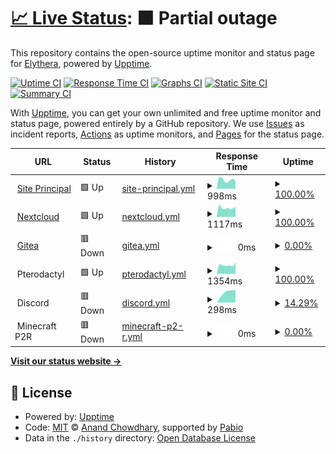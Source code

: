 # [📈 Live Status](https://status.elythera.com): <!--live status--> **🟧 Partial outage**

This repository contains the open-source uptime monitor and status page for [Elythera](elythera.com), powered by [Upptime](https://github.com/upptime/upptime).

[![Uptime CI](https://github.com/Elythera/Status/workflows/Uptime%20CI/badge.svg)](https://github.com/Elythera/Status/actions?query=workflow%3A%22Uptime+CI%22)
[![Response Time CI](https://github.com/Elythera/Status/workflows/Response%20Time%20CI/badge.svg)](https://github.com/Elythera/Status/actions?query=workflow%3A%22Response+Time+CI%22)
[![Graphs CI](https://github.com/Elythera/Status/workflows/Graphs%20CI/badge.svg)](https://github.com/Elythera/Status/actions?query=workflow%3A%22Graphs+CI%22)
[![Static Site CI](https://github.com/Elythera/Status/workflows/Static%20Site%20CI/badge.svg)](https://github.com/Elythera/Status/actions?query=workflow%3A%22Static+Site+CI%22)
[![Summary CI](https://github.com/Elythera/Status/workflows/Summary%20CI/badge.svg)](https://github.com/Elythera/Status/actions?query=workflow%3A%22Summary+CI%22)

With [Upptime](https://upptime.js.org), you can get your own unlimited and free uptime monitor and status page, powered entirely by a GitHub repository. We use [Issues](https://github.com/Elythera/Status/issues) as incident reports, [Actions](https://github.com/Elythera/Status/actions) as uptime monitors, and [Pages](https://status.elythera.com) for the status page.

<!--start: status pages-->
<!-- This summary is generated by Upptime (https://github.com/upptime/upptime) -->
<!-- Do not edit this manually, your changes will be overwritten -->
<!-- prettier-ignore -->
| URL | Status | History | Response Time | Uptime |
| --- | ------ | ------- | ------------- | ------ |
| <img alt="" src="https://icons.duckduckgo.com/ip3/www.elythera.com.ico" height="13"> [Site Principal](https://www.elythera.com) | 🟩 Up | [site-principal.yml](https://github.com/Elythera/Status/commits/HEAD/history/site-principal.yml) | <details><summary><img alt="Response time graph" src="./graphs/site-principal/response-time-week.png" height="20"> 998ms</summary><br><a href="https://status.elythera.com/history/site-principal"><img alt="Response time 953" src="https://img.shields.io/endpoint?url=https%3A%2F%2Fraw.githubusercontent.com%2FElythera%2FStatus%2FHEAD%2Fapi%2Fsite-principal%2Fresponse-time.json"></a><br><a href="https://status.elythera.com/history/site-principal"><img alt="24-hour response time 688" src="https://img.shields.io/endpoint?url=https%3A%2F%2Fraw.githubusercontent.com%2FElythera%2FStatus%2FHEAD%2Fapi%2Fsite-principal%2Fresponse-time-day.json"></a><br><a href="https://status.elythera.com/history/site-principal"><img alt="7-day response time 998" src="https://img.shields.io/endpoint?url=https%3A%2F%2Fraw.githubusercontent.com%2FElythera%2FStatus%2FHEAD%2Fapi%2Fsite-principal%2Fresponse-time-week.json"></a><br><a href="https://status.elythera.com/history/site-principal"><img alt="30-day response time 1075" src="https://img.shields.io/endpoint?url=https%3A%2F%2Fraw.githubusercontent.com%2FElythera%2FStatus%2FHEAD%2Fapi%2Fsite-principal%2Fresponse-time-month.json"></a><br><a href="https://status.elythera.com/history/site-principal"><img alt="1-year response time 953" src="https://img.shields.io/endpoint?url=https%3A%2F%2Fraw.githubusercontent.com%2FElythera%2FStatus%2FHEAD%2Fapi%2Fsite-principal%2Fresponse-time-year.json"></a></details> | <details><summary><a href="https://status.elythera.com/history/site-principal">100.00%</a></summary><a href="https://status.elythera.com/history/site-principal"><img alt="All-time uptime 100.00%" src="https://img.shields.io/endpoint?url=https%3A%2F%2Fraw.githubusercontent.com%2FElythera%2FStatus%2FHEAD%2Fapi%2Fsite-principal%2Fuptime.json"></a><br><a href="https://status.elythera.com/history/site-principal"><img alt="24-hour uptime 100.00%" src="https://img.shields.io/endpoint?url=https%3A%2F%2Fraw.githubusercontent.com%2FElythera%2FStatus%2FHEAD%2Fapi%2Fsite-principal%2Fuptime-day.json"></a><br><a href="https://status.elythera.com/history/site-principal"><img alt="7-day uptime 100.00%" src="https://img.shields.io/endpoint?url=https%3A%2F%2Fraw.githubusercontent.com%2FElythera%2FStatus%2FHEAD%2Fapi%2Fsite-principal%2Fuptime-week.json"></a><br><a href="https://status.elythera.com/history/site-principal"><img alt="30-day uptime 100.00%" src="https://img.shields.io/endpoint?url=https%3A%2F%2Fraw.githubusercontent.com%2FElythera%2FStatus%2FHEAD%2Fapi%2Fsite-principal%2Fuptime-month.json"></a><br><a href="https://status.elythera.com/history/site-principal"><img alt="1-year uptime 100.00%" src="https://img.shields.io/endpoint?url=https%3A%2F%2Fraw.githubusercontent.com%2FElythera%2FStatus%2FHEAD%2Fapi%2Fsite-principal%2Fuptime-year.json"></a></details>
| <img alt="" src="https://icons.duckduckgo.com/ip3/nc.elythera.com.ico" height="13"> [Nextcloud](https://nc.elythera.com) | 🟩 Up | [nextcloud.yml](https://github.com/Elythera/Status/commits/HEAD/history/nextcloud.yml) | <details><summary><img alt="Response time graph" src="./graphs/nextcloud/response-time-week.png" height="20"> 1117ms</summary><br><a href="https://status.elythera.com/history/nextcloud"><img alt="Response time 1232" src="https://img.shields.io/endpoint?url=https%3A%2F%2Fraw.githubusercontent.com%2FElythera%2FStatus%2FHEAD%2Fapi%2Fnextcloud%2Fresponse-time.json"></a><br><a href="https://status.elythera.com/history/nextcloud"><img alt="24-hour response time 1404" src="https://img.shields.io/endpoint?url=https%3A%2F%2Fraw.githubusercontent.com%2FElythera%2FStatus%2FHEAD%2Fapi%2Fnextcloud%2Fresponse-time-day.json"></a><br><a href="https://status.elythera.com/history/nextcloud"><img alt="7-day response time 1117" src="https://img.shields.io/endpoint?url=https%3A%2F%2Fraw.githubusercontent.com%2FElythera%2FStatus%2FHEAD%2Fapi%2Fnextcloud%2Fresponse-time-week.json"></a><br><a href="https://status.elythera.com/history/nextcloud"><img alt="30-day response time 1089" src="https://img.shields.io/endpoint?url=https%3A%2F%2Fraw.githubusercontent.com%2FElythera%2FStatus%2FHEAD%2Fapi%2Fnextcloud%2Fresponse-time-month.json"></a><br><a href="https://status.elythera.com/history/nextcloud"><img alt="1-year response time 1232" src="https://img.shields.io/endpoint?url=https%3A%2F%2Fraw.githubusercontent.com%2FElythera%2FStatus%2FHEAD%2Fapi%2Fnextcloud%2Fresponse-time-year.json"></a></details> | <details><summary><a href="https://status.elythera.com/history/nextcloud">100.00%</a></summary><a href="https://status.elythera.com/history/nextcloud"><img alt="All-time uptime 83.02%" src="https://img.shields.io/endpoint?url=https%3A%2F%2Fraw.githubusercontent.com%2FElythera%2FStatus%2FHEAD%2Fapi%2Fnextcloud%2Fuptime.json"></a><br><a href="https://status.elythera.com/history/nextcloud"><img alt="24-hour uptime 100.00%" src="https://img.shields.io/endpoint?url=https%3A%2F%2Fraw.githubusercontent.com%2FElythera%2FStatus%2FHEAD%2Fapi%2Fnextcloud%2Fuptime-day.json"></a><br><a href="https://status.elythera.com/history/nextcloud"><img alt="7-day uptime 100.00%" src="https://img.shields.io/endpoint?url=https%3A%2F%2Fraw.githubusercontent.com%2FElythera%2FStatus%2FHEAD%2Fapi%2Fnextcloud%2Fuptime-week.json"></a><br><a href="https://status.elythera.com/history/nextcloud"><img alt="30-day uptime 99.76%" src="https://img.shields.io/endpoint?url=https%3A%2F%2Fraw.githubusercontent.com%2FElythera%2FStatus%2FHEAD%2Fapi%2Fnextcloud%2Fuptime-month.json"></a><br><a href="https://status.elythera.com/history/nextcloud"><img alt="1-year uptime 83.02%" src="https://img.shields.io/endpoint?url=https%3A%2F%2Fraw.githubusercontent.com%2FElythera%2FStatus%2FHEAD%2Fapi%2Fnextcloud%2Fuptime-year.json"></a></details>
| <img alt="" src="https://icons.duckduckgo.com/ip3/git.elythera.com.ico" height="13"> [Gitea](https://git.elythera.com) | 🟥 Down | [gitea.yml](https://github.com/Elythera/Status/commits/HEAD/history/gitea.yml) | <details><summary><img alt="Response time graph" src="./graphs/gitea/response-time-week.png" height="20"> 0ms</summary><br><a href="https://status.elythera.com/history/gitea"><img alt="Response time 1222" src="https://img.shields.io/endpoint?url=https%3A%2F%2Fraw.githubusercontent.com%2FElythera%2FStatus%2FHEAD%2Fapi%2Fgitea%2Fresponse-time.json"></a><br><a href="https://status.elythera.com/history/gitea"><img alt="24-hour response time 0" src="https://img.shields.io/endpoint?url=https%3A%2F%2Fraw.githubusercontent.com%2FElythera%2FStatus%2FHEAD%2Fapi%2Fgitea%2Fresponse-time-day.json"></a><br><a href="https://status.elythera.com/history/gitea"><img alt="7-day response time 0" src="https://img.shields.io/endpoint?url=https%3A%2F%2Fraw.githubusercontent.com%2FElythera%2FStatus%2FHEAD%2Fapi%2Fgitea%2Fresponse-time-week.json"></a><br><a href="https://status.elythera.com/history/gitea"><img alt="30-day response time 0" src="https://img.shields.io/endpoint?url=https%3A%2F%2Fraw.githubusercontent.com%2FElythera%2FStatus%2FHEAD%2Fapi%2Fgitea%2Fresponse-time-month.json"></a><br><a href="https://status.elythera.com/history/gitea"><img alt="1-year response time 1222" src="https://img.shields.io/endpoint?url=https%3A%2F%2Fraw.githubusercontent.com%2FElythera%2FStatus%2FHEAD%2Fapi%2Fgitea%2Fresponse-time-year.json"></a></details> | <details><summary><a href="https://status.elythera.com/history/gitea">0.00%</a></summary><a href="https://status.elythera.com/history/gitea"><img alt="All-time uptime 22.99%" src="https://img.shields.io/endpoint?url=https%3A%2F%2Fraw.githubusercontent.com%2FElythera%2FStatus%2FHEAD%2Fapi%2Fgitea%2Fuptime.json"></a><br><a href="https://status.elythera.com/history/gitea"><img alt="24-hour uptime 0.00%" src="https://img.shields.io/endpoint?url=https%3A%2F%2Fraw.githubusercontent.com%2FElythera%2FStatus%2FHEAD%2Fapi%2Fgitea%2Fuptime-day.json"></a><br><a href="https://status.elythera.com/history/gitea"><img alt="7-day uptime 0.00%" src="https://img.shields.io/endpoint?url=https%3A%2F%2Fraw.githubusercontent.com%2FElythera%2FStatus%2FHEAD%2Fapi%2Fgitea%2Fuptime-week.json"></a><br><a href="https://status.elythera.com/history/gitea"><img alt="30-day uptime 1.38%" src="https://img.shields.io/endpoint?url=https%3A%2F%2Fraw.githubusercontent.com%2FElythera%2FStatus%2FHEAD%2Fapi%2Fgitea%2Fuptime-month.json"></a><br><a href="https://status.elythera.com/history/gitea"><img alt="1-year uptime 22.99%" src="https://img.shields.io/endpoint?url=https%3A%2F%2Fraw.githubusercontent.com%2FElythera%2FStatus%2FHEAD%2Fapi%2Fgitea%2Fuptime-year.json"></a></details>
| <img alt="" src="https://icons.duckduckgo.com/ip3/null.ico" height="13"> Pterodactyl | 🟩 Up | [pterodactyl.yml](https://github.com/Elythera/Status/commits/HEAD/history/pterodactyl.yml) | <details><summary><img alt="Response time graph" src="./graphs/pterodactyl/response-time-week.png" height="20"> 1354ms</summary><br><a href="https://status.elythera.com/history/pterodactyl"><img alt="Response time 1042" src="https://img.shields.io/endpoint?url=https%3A%2F%2Fraw.githubusercontent.com%2FElythera%2FStatus%2FHEAD%2Fapi%2Fpterodactyl%2Fresponse-time.json"></a><br><a href="https://status.elythera.com/history/pterodactyl"><img alt="24-hour response time 2948" src="https://img.shields.io/endpoint?url=https%3A%2F%2Fraw.githubusercontent.com%2FElythera%2FStatus%2FHEAD%2Fapi%2Fpterodactyl%2Fresponse-time-day.json"></a><br><a href="https://status.elythera.com/history/pterodactyl"><img alt="7-day response time 1354" src="https://img.shields.io/endpoint?url=https%3A%2F%2Fraw.githubusercontent.com%2FElythera%2FStatus%2FHEAD%2Fapi%2Fpterodactyl%2Fresponse-time-week.json"></a><br><a href="https://status.elythera.com/history/pterodactyl"><img alt="30-day response time 1139" src="https://img.shields.io/endpoint?url=https%3A%2F%2Fraw.githubusercontent.com%2FElythera%2FStatus%2FHEAD%2Fapi%2Fpterodactyl%2Fresponse-time-month.json"></a><br><a href="https://status.elythera.com/history/pterodactyl"><img alt="1-year response time 1042" src="https://img.shields.io/endpoint?url=https%3A%2F%2Fraw.githubusercontent.com%2FElythera%2FStatus%2FHEAD%2Fapi%2Fpterodactyl%2Fresponse-time-year.json"></a></details> | <details><summary><a href="https://status.elythera.com/history/pterodactyl">100.00%</a></summary><a href="https://status.elythera.com/history/pterodactyl"><img alt="All-time uptime 90.87%" src="https://img.shields.io/endpoint?url=https%3A%2F%2Fraw.githubusercontent.com%2FElythera%2FStatus%2FHEAD%2Fapi%2Fpterodactyl%2Fuptime.json"></a><br><a href="https://status.elythera.com/history/pterodactyl"><img alt="24-hour uptime 100.00%" src="https://img.shields.io/endpoint?url=https%3A%2F%2Fraw.githubusercontent.com%2FElythera%2FStatus%2FHEAD%2Fapi%2Fpterodactyl%2Fuptime-day.json"></a><br><a href="https://status.elythera.com/history/pterodactyl"><img alt="7-day uptime 100.00%" src="https://img.shields.io/endpoint?url=https%3A%2F%2Fraw.githubusercontent.com%2FElythera%2FStatus%2FHEAD%2Fapi%2Fpterodactyl%2Fuptime-week.json"></a><br><a href="https://status.elythera.com/history/pterodactyl"><img alt="30-day uptime 99.70%" src="https://img.shields.io/endpoint?url=https%3A%2F%2Fraw.githubusercontent.com%2FElythera%2FStatus%2FHEAD%2Fapi%2Fpterodactyl%2Fuptime-month.json"></a><br><a href="https://status.elythera.com/history/pterodactyl"><img alt="1-year uptime 90.87%" src="https://img.shields.io/endpoint?url=https%3A%2F%2Fraw.githubusercontent.com%2FElythera%2FStatus%2FHEAD%2Fapi%2Fpterodactyl%2Fuptime-year.json"></a></details>
| <img alt="" src="https://icons.duckduckgo.com/ip3/null.ico" height="13"> Discord | 🟥 Down | [discord.yml](https://github.com/Elythera/Status/commits/HEAD/history/discord.yml) | <details><summary><img alt="Response time graph" src="./graphs/discord/response-time-week.png" height="20"> 298ms</summary><br><a href="https://status.elythera.com/history/discord"><img alt="Response time 311" src="https://img.shields.io/endpoint?url=https%3A%2F%2Fraw.githubusercontent.com%2FElythera%2FStatus%2FHEAD%2Fapi%2Fdiscord%2Fresponse-time.json"></a><br><a href="https://status.elythera.com/history/discord"><img alt="24-hour response time 0" src="https://img.shields.io/endpoint?url=https%3A%2F%2Fraw.githubusercontent.com%2FElythera%2FStatus%2FHEAD%2Fapi%2Fdiscord%2Fresponse-time-day.json"></a><br><a href="https://status.elythera.com/history/discord"><img alt="7-day response time 298" src="https://img.shields.io/endpoint?url=https%3A%2F%2Fraw.githubusercontent.com%2FElythera%2FStatus%2FHEAD%2Fapi%2Fdiscord%2Fresponse-time-week.json"></a><br><a href="https://status.elythera.com/history/discord"><img alt="30-day response time 239" src="https://img.shields.io/endpoint?url=https%3A%2F%2Fraw.githubusercontent.com%2FElythera%2FStatus%2FHEAD%2Fapi%2Fdiscord%2Fresponse-time-month.json"></a><br><a href="https://status.elythera.com/history/discord"><img alt="1-year response time 311" src="https://img.shields.io/endpoint?url=https%3A%2F%2Fraw.githubusercontent.com%2FElythera%2FStatus%2FHEAD%2Fapi%2Fdiscord%2Fresponse-time-year.json"></a></details> | <details><summary><a href="https://status.elythera.com/history/discord">14.29%</a></summary><a href="https://status.elythera.com/history/discord"><img alt="All-time uptime 95.62%" src="https://img.shields.io/endpoint?url=https%3A%2F%2Fraw.githubusercontent.com%2FElythera%2FStatus%2FHEAD%2Fapi%2Fdiscord%2Fuptime.json"></a><br><a href="https://status.elythera.com/history/discord"><img alt="24-hour uptime 0.00%" src="https://img.shields.io/endpoint?url=https%3A%2F%2Fraw.githubusercontent.com%2FElythera%2FStatus%2FHEAD%2Fapi%2Fdiscord%2Fuptime-day.json"></a><br><a href="https://status.elythera.com/history/discord"><img alt="7-day uptime 14.29%" src="https://img.shields.io/endpoint?url=https%3A%2F%2Fraw.githubusercontent.com%2FElythera%2FStatus%2FHEAD%2Fapi%2Fdiscord%2Fuptime-week.json"></a><br><a href="https://status.elythera.com/history/discord"><img alt="30-day uptime 80.24%" src="https://img.shields.io/endpoint?url=https%3A%2F%2Fraw.githubusercontent.com%2FElythera%2FStatus%2FHEAD%2Fapi%2Fdiscord%2Fuptime-month.json"></a><br><a href="https://status.elythera.com/history/discord"><img alt="1-year uptime 95.62%" src="https://img.shields.io/endpoint?url=https%3A%2F%2Fraw.githubusercontent.com%2FElythera%2FStatus%2FHEAD%2Fapi%2Fdiscord%2Fuptime-year.json"></a></details>
| <img alt="" src="https://icons.duckduckgo.com/ip3/null.ico" height="13"> Minecraft P2R | 🟥 Down | [minecraft-p2-r.yml](https://github.com/Elythera/Status/commits/HEAD/history/minecraft-p2-r.yml) | <details><summary><img alt="Response time graph" src="./graphs/minecraft-p2-r/response-time-week.png" height="20"> 0ms</summary><br><a href="https://status.elythera.com/history/minecraft-p2-r"><img alt="Response time 111" src="https://img.shields.io/endpoint?url=https%3A%2F%2Fraw.githubusercontent.com%2FElythera%2FStatus%2FHEAD%2Fapi%2Fminecraft-p2-r%2Fresponse-time.json"></a><br><a href="https://status.elythera.com/history/minecraft-p2-r"><img alt="24-hour response time 0" src="https://img.shields.io/endpoint?url=https%3A%2F%2Fraw.githubusercontent.com%2FElythera%2FStatus%2FHEAD%2Fapi%2Fminecraft-p2-r%2Fresponse-time-day.json"></a><br><a href="https://status.elythera.com/history/minecraft-p2-r"><img alt="7-day response time 0" src="https://img.shields.io/endpoint?url=https%3A%2F%2Fraw.githubusercontent.com%2FElythera%2FStatus%2FHEAD%2Fapi%2Fminecraft-p2-r%2Fresponse-time-week.json"></a><br><a href="https://status.elythera.com/history/minecraft-p2-r"><img alt="30-day response time 0" src="https://img.shields.io/endpoint?url=https%3A%2F%2Fraw.githubusercontent.com%2FElythera%2FStatus%2FHEAD%2Fapi%2Fminecraft-p2-r%2Fresponse-time-month.json"></a><br><a href="https://status.elythera.com/history/minecraft-p2-r"><img alt="1-year response time 111" src="https://img.shields.io/endpoint?url=https%3A%2F%2Fraw.githubusercontent.com%2FElythera%2FStatus%2FHEAD%2Fapi%2Fminecraft-p2-r%2Fresponse-time-year.json"></a></details> | <details><summary><a href="https://status.elythera.com/history/minecraft-p2-r">0.00%</a></summary><a href="https://status.elythera.com/history/minecraft-p2-r"><img alt="All-time uptime 69.02%" src="https://img.shields.io/endpoint?url=https%3A%2F%2Fraw.githubusercontent.com%2FElythera%2FStatus%2FHEAD%2Fapi%2Fminecraft-p2-r%2Fuptime.json"></a><br><a href="https://status.elythera.com/history/minecraft-p2-r"><img alt="24-hour uptime 0.00%" src="https://img.shields.io/endpoint?url=https%3A%2F%2Fraw.githubusercontent.com%2FElythera%2FStatus%2FHEAD%2Fapi%2Fminecraft-p2-r%2Fuptime-day.json"></a><br><a href="https://status.elythera.com/history/minecraft-p2-r"><img alt="7-day uptime 0.00%" src="https://img.shields.io/endpoint?url=https%3A%2F%2Fraw.githubusercontent.com%2FElythera%2FStatus%2FHEAD%2Fapi%2Fminecraft-p2-r%2Fuptime-week.json"></a><br><a href="https://status.elythera.com/history/minecraft-p2-r"><img alt="30-day uptime 1.38%" src="https://img.shields.io/endpoint?url=https%3A%2F%2Fraw.githubusercontent.com%2FElythera%2FStatus%2FHEAD%2Fapi%2Fminecraft-p2-r%2Fuptime-month.json"></a><br><a href="https://status.elythera.com/history/minecraft-p2-r"><img alt="1-year uptime 69.02%" src="https://img.shields.io/endpoint?url=https%3A%2F%2Fraw.githubusercontent.com%2FElythera%2FStatus%2FHEAD%2Fapi%2Fminecraft-p2-r%2Fuptime-year.json"></a></details>

<!--end: status pages-->

[**Visit our status website →**](https://status.elythera.com)

## 📄 License

- Powered by: [Upptime](https://github.com/upptime/upptime)
- Code: [MIT](./LICENSE) © [Anand Chowdhary](https://anandchowdhary.com), supported by [Pabio](https://pabio.com)
- Data in the `./history` directory: [Open Database License](https://opendatacommons.org/licenses/odbl/1-0/)
